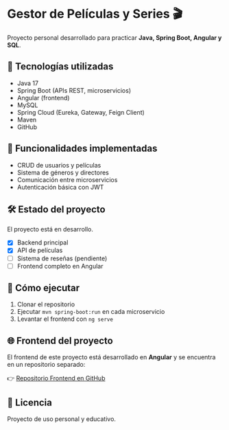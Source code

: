 # Gestor de Películas y Series 🎬

Proyecto personal desarrollado para practicar **Java, Spring Boot, Angular y SQL**.

## 🚀 Tecnologías utilizadas
- Java 17
- Spring Boot (APIs REST, microservicios)
- Angular (frontend)
- MySQL
- Spring Cloud (Eureka, Gateway, Feign Client)
- Maven
- GitHub

## 📌 Funcionalidades implementadas
- CRUD de usuarios y películas
- Sistema de géneros y directores
- Comunicación entre microservicios
- Autenticación básica con JWT

## 🛠️ Estado del proyecto
El proyecto está en desarrollo.  
- [x] Backend principal  
- [x] API de películas  
- [ ] Sistema de reseñas (pendiente)  
- [ ] Frontend completo en Angular  

## 📂 Cómo ejecutar
1. Clonar el repositorio  
2. Ejecutar `mvn spring-boot:run` en cada microservicio  
3. Levantar el frontend con `ng serve`

## 🌐 Frontend del proyecto
El frontend de este proyecto está desarrollado en **Angular** y se encuentra en un repositorio separado:

👉 [Repositorio Frontend en GitHub](https://github.com/albertosanchez56/Gestor_Peliculas-SeriesFrontEnd.git)


## 📄 Licencia
Proyecto de uso personal y educativo.